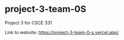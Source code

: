 # project-3-team-0S
Project 3 for CSCE 331

Link to website: https://project-3-team-0-s.vercel.app/
